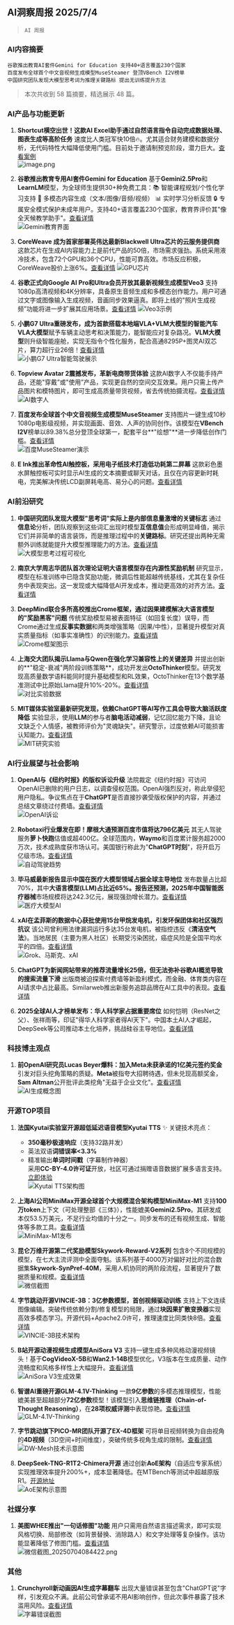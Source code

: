 ## AI洞察周报 2025/7/4

>  `AI 周报` 



### **AI内容摘要**

```
谷歌推出教育AI套件Gemini for Education 支持40+语言覆盖230个国家  
百度发布全球首个中文音视频生成模型MuseSteamer 登顶VBench I2V榜单  
中国研究团队发现大模型思考词为推理关键路标 提出无训练提升方法
```



> 本次共收到 58 篇摘要，精选展示 48 篇。

### **AI产品与功能更新**

1. **Shortcut横空出世！这款AI Excel助手通过自然语言指令自动完成数据处理、图表生成等高阶任务**
   速度比人类冠军快10倍🔥。尤其适合财务建模和数据分析，无代码特性大幅降低使用门槛。目前处于邀请制预览阶段，潜力巨大。[查看案例](https://www.tryshortcut.ai/shortcut?file-id=1751519340590-yc-companies.xlsx)  
   ![image.png](https://upload.chinaz.com/2025/0703/6388716226891465055446881.png)  

2. **谷歌推出教育专用AI套件Gemini for Education**
   基于**Gemini2.5Pro**和**LearnLM**模型，为全球师生提供30+种免费工具：📚 智能课程规划/个性化学习支持 🎨 多模态内容生成（文本/图像/音频/视频） 📊 实时学习分析反馈 🔒 专属安全模式保护未成年用户。支持40+语言覆盖230个国家，教育界评价其"像全天候教学助手"。[查看详情](原文链接)  
   ![Gemini教育界面](https://upload.chinaz.com/2025/0703/6388713517633599031380390.jpg)  

3. **CoreWeave 成为首家部署英伟达最新Blackwell Ultra芯片的云服务提供商**
   这款芯片在生成AI内容能力上是前代产品的50倍，市场需求强劲。系统采用液冷技术，包含72个GPU和36个CPU，性能可靠高效。市场反应积极，CoreWeave股价上涨6%。[查看详情](原文链接)
   ![GPU芯片](https://pic.chinaz.com/picmap/202304071204230203_3.jpg)

4. **谷歌正式向Google AI Pro和Ultra会员开放其最新视频生成模型Veo3**
   支持1080p高清视频和4K分辨率，具备原生音频生成和多模态创作能力。用户可通过文字或图像输入生成视频，音画同步效果逼真。即将上线的"照片生成视频”功能将进一步扩展其应用场景。[查看详情](原文链接)
   ![Veo3示例](https://upload.chinaz.com/2025/0704/6388721956664013989429817.png)

5. **小鹏G7 Ultra重磅发布，成为首款搭载本地端VLA+VLM大模型的智能汽车**
   **VLA大模型**赋予车辆主动思考和决策能力，能智能应对复杂路况。**VLM大模型**则升级智能座舱，实现无指令个性化服务，配合高通8295P+图灵AI双芯片，算力超行业26倍！[查看详情](原文链接)  
   ![小鹏G7 Ultra智能驾驶展示](https://upload.chinaz.com/2025/0704/6388721593643452675425652.png)  

6. **Topview Avatar 2震撼发布，革新电商带货体验**
   这款AI数字人不仅能手持产品，还能"穿戴”或"使用”产品，实现更自然的空间交互效果。用户只需上传产品图片和模特图片，即可生成高质量带货视频，省去传统拍摄流程。[查看详情](原文链接)  
   ![AI数字人](https://upload.chinaz.com/2025/0703/6388714753600178754744250.png)  

7. **百度发布全球首个中文音视频生成模型MuseSteamer**
   支持图片一键生成10秒1080p电影级视频，并实现画面、音效、人声的协同创作。该模型在**VBench I2V**榜单以89.38%总分登顶全球第一，配套平台**"绘想"**进一步降低创作门槛。[查看详情](原文链接)  
   ![百度MuseSteamer演示](https://pic.chinaz.com/picmap/202207140955455263_0.jpg)  

8. **E Ink推出革命性AI触控板，采用电子纸技术打造低功耗第二屏幕**
   这款彩色墨水屏触控板可实时显示AI生成的文本摘要或聊天对话，且仅在内容更新时耗电，完美解决传统LCD副屏耗电高、易分心的问题。[查看详情](https://upload.chinaz.com/2025/0704/6388722448603120057513783.png)  

### **AI前沿研究**

1. **中国研究团队发现大模型"思考词"实际上是内部信息量激增的关键标志**
   通过**信息论**分析，团队观察到这些词汇出现时模型**互信息值**会形成明显峰值，揭示它们并非简单的语言装饰，而是推理过程中的**关键路标**。研究还提出两种无需额外训练就能提升大模型推理能力的方法。[查看详情](https://arxiv.org/abs/2506.02867)  
   ![大模型思考过程可视化](https://upload.chinaz.com/2025/0704/6388722504067125031985625.png)  

2. **南京大学周志华团队首次理论证明大语言模型存在内源性奖励机制**
   研究显示，模型在标准训练中已隐含奖励功能，微调后性能超越传统基线，尤其在复杂任务中表现突出。这一发现或大幅降低AI开发成本，推动更高效的对齐方法。[查看详情](https://pic.chinaz.com/picmap/202307261637353641_4.jpg)  

3. **DeepMind联合多所高校推出Crome框架，通过因果建模解决大语言模型的"奖励黑客"问题**
   传统奖励模型易被表面特征（如回复长度）误导，而Crome通过生成**反事实数据**和两类增强策略（因果/中性），显著提升模型对真实质量指标（如事实准确性）的识别能力。[查看详情](原文链接)  
   ![Crome框架图示](https://upload.chinaz.com/2025/0704/6388722407845308748880199.png)  

4. **上海交大团队揭示Llama与Qwen在强化学习兼容性上的关键差异**
   并提出创新的**"稳定-衰减"两阶段训练策略**，成功开发出**OctoThinker**模型。研究发现高质量数学语料能同时提升基础模型和RL效果，OctoThinker在13个数学基准测试中比原始Llama提升10%-20%。[查看详情](原文链接)  
   ![对比实验数据](https://upload.chinaz.com/2025/0703/6388713750483955657083388.png)  

5. **MIT媒体实验室最新研究发现，依赖ChatGPT等AI写作工具会导致大脑活跃度降低**
   实验显示，使用**LLM**的参与者**脑电活动减弱**，记忆回忆能力下降，且论文缺乏个人情感，被教师评价为"灵魂缺失"。研究警示，过度依赖AI可能损害认知能力。[查看详情](原文链接)  
   ![MIT研究实验](https://pic.chinaz.com/picmap/202312281011271411_0.jpg)  

### **AI行业展望与社会影响**

1. **OpenAI与《纽约时报》的版权诉讼升级**
   法院裁定《纽约时报》可访问OpenAI已删除的用户日志，以调查侵权范围。OpenAI强烈反对，称此举侵犯用户隐私。争议焦点在于**ChatGPT**是否直接抄袭受版权保护的内容，并通过总结文章绕过付费墙。[查看详情](原文链接)  
   ![OpenAI诉讼](https://pic.chinaz.com/picmap/202502061723412816_0.jpg)  

2. **Robotaxi行业爆发在即！摩根大通预测百度市值将达796亿美元**
   其无人驾驶服务**萝卜快跑**估值或超400亿。全球范围内，**Waymo**和百度累计服务超2000万次，技术成熟度获市场认可。美国银行称此为"**ChatGPT时刻**"，将开启万亿级市场。[查看详情](原文链接)  
   ![自动驾驶趋势](https://pic.chinaz.com/picmap/201812181034437587_24.jpg)

3. **毕马威最新报告显示中国在医疗大模型领域占据全球主导地位**
   发布数量占比超70%，其中**大语言模型(LLM)**占比近65%。报告还预测，2025年中国**智能医疗器械**市场规模将达242.3亿元，展现强劲增长潜力。[查看详情](原文链接)  
   ![医疗大模型AI](https://pic.chinaz.com/picmap/202405161743136484_4.jpg)  

4. **xAI在孟菲斯的数据中心获批使用15台甲烷发电机，引发环保团体和社区强烈抗议**
   该公司曾利用法律漏洞运行多达35台发电机，被指控违反《**清洁空气法**》。当地居民（主要为黑人社区）长期受污染困扰，癌症风险是全国平均水平的四倍。[查看详情](原文链接)  
   ![Grok、马斯克、xAI](https://pic.chinaz.com/picmap/202311060918189951_0.jpg)  

5. **ChatGPT为新闻网站带来的推荐流量增长25倍，但无法弥补谷歌AI概览导致的搜索流量下滑**
   出版商被迫探索付费墙等新盈利模式，而金融、体育类内容在AI请求中占比最高。Similarweb推出新服务追踪品牌在AI工具中的表现。[查看详情](https://pic.chinaz.com/picmap/202006031503452992_7.jpg)

6. **2025全球AI人才榜单发布：华人科学家占据重要席位**
   如何恺明（ResNet之父）、张祥雨等，印证"得华人科学家者得AI天下"。中国本土AI人才崛起，DeepSeek等公司推动本土化培养，挑战硅谷主导地位。[查看详情](原文链接)  

### **科技博主观点**

1. **前OpenAI研究员Lucas Beyer爆料：加入Meta未获承诺的1亿美元签约奖金**
   引发对巨头挖角策略的质疑。**Meta**被指夸大招聘待遇，但未兑现高额奖金，**Sam Altman**公开批评此类挖角"无益于企业文化"。[查看详情](原文链接)  
   ![AI生成概念图](https://pic.chinaz.com/picmap/202207271436142427_0.jpg)  

### **开源TOP项目**

1. **法国Kyutai实验室开源超低延迟语音模型Kyutai TTS**
   ✨ 关键技术亮点：  
   - **350毫秒极速响应**（支持32路并发）  
   - 英法双语**词错误率<3.3%**  
   - 精准输出**单词时间戳**（字幕制作神器）  
   采用**CC-BY-4.0许可证**开放，社区可通过捐赠语音数据扩展多语言支持。[立即体验](https://kyutai.org/next/tts)  
   ![Kyutai TTS架构图](https://upload.chinaz.com/2025/0704/6388722437104726386832655.png)

2. **上海AI公司MiniMax开源全球首个大规模混合架构模型MiniMax-M1**
   支持**100万token**上下文（可处理整部《三体》），性能媲美**Gemini2.5Pro**。其研发成本仅53.5万美元，不足行业均值的十分之一。同步发布的还有视频生成、智能体等多款工具。[查看详情](原文链接)  
   ![MiniMax-M1发布](https://pic.chinaz.com/picmap/202501150943267809_0.jpg)

3. **昆仑万维开源第二代奖励模型Skywork-Reward-V2系列**
   包含8个不同规模的模型，在七大主流评测中全面夺魁。该系列基于4000万对偏好对比的混合数据集**Skywork-SynPref-40M**，采用人机协同的两阶段流程，显著提升了数据质量和规模。[查看详情](原文链接)  
   ![微信截图](https://upload.chinaz.com/2025/0704/6388722010757126752000021.png)

4. **字节跳动开源VINCIE-3B：3亿参数模型，首创视频驱动训练**
   支持上下文连续图像编辑。突破传统依赖分割/修复模型的局限，通过**块因果扩散变换器**实现高效多模态学习。开源代码+Apache2.0许可，推理速度比同类快8倍。[查看详情](原文链接)  
   ![VINCIE-3B技术架构](https://upload.chinaz.com/2025/0703/6388714980812137473928757.png)

5. **B站开源动漫视频生成模型AniSora V3**
   支持一键生成多种风格动漫视频镜头！基于**CogVideoX-5B**和**Wan2.1-14B**模型优化，V3版本在生成质量、动作流畅度和风格多样性上大幅提升。[查看详情](https://t.co/I3HPKPvsBV)  
   ![AniSora V3生成效果](https://upload.chinaz.com/2025/0703/6388714064487382452227720.png)  

6. **智谱AI重磅开源GLM-4.1V-Thinking**
   一款**9亿参数**的多模态推理模型，性能媲美甚至超越部分**72亿参数**模型！该模型引入**思维链推理（Chain-of-Thought Reasoning）**，在**28项权威评测**中表现惊艳。[查看详情](原文链接)  
   ![GLM-4.1V-Thinking](https://upload.chinaz.com/2025/0702/6388707206684742384350250.png)  

7. **字节跳动旗下PICO-MR团队开源了EX-4D框架**
   可将单目视频转换为自由视角的**4D视频**（3D空间+时间维度），突破传统多视角生成的限制。[查看详情](https://github.com/tau-yihouxiang/EX-4D)  
   ![DW-Mesh技术示意图](https://upload.chinaz.com/2025/0703/6388713270477695403063474.png)  

8. **DeepSeek-TNG-R1T2-Chimera开源**
   通过创新**AoE架构**（自适应专家系统）实现推理效率提升200%+，成本显著降低。在MTBench等测试中超越原版R1。[开源地址](https://huggingface.co/tngtech/DeepSeek-TNG-R1T2-Chimera)  
   ![AoE架构示意图](https://upload.chinaz.com/2025/0704/6388721588431936646835879.png)  

### **社媒分享**

1. **美图WHEE推出"一句话修图"功能**
   用户只需用自然语言描述需求，即可实现风格切换、局部修改（如背景替换、消除路人）和文字处理等复杂操作。该功能显著降低了修图门槛。[查看详情](www.whee.com)  
   ![微信截图_20250704084422.png](https://upload.chinaz.com/2025/0704/6388721551219358475989188.png)  

### **其他**

1. **Crunchyroll新动画因AI生成字幕翻车**
   出现大量错误甚至包含"ChatGPT说"字样，引发观众不满。此前公司曾承诺不用AI影响创作，但此次事件暴露了技术滥用风险。[查看详情](原文链接)  
   ![字幕错误截图](https://upload.chinaz.com/2025/0703/6388713004778418449924805.png)